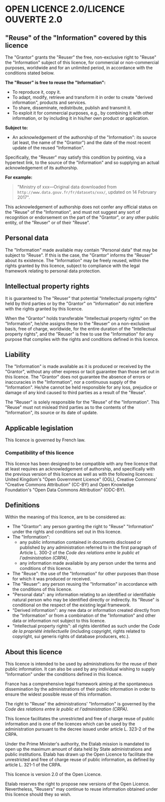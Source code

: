 # OPEN LICENCE 2.0/LICENCE OUVERTE 2.0

## "Reuse" of the "Information" covered by this licence

The "Grantor" grants the "Reuser" the free, non-exclusive right to "Reuse" the
"Information" subject of this licence, for commercial or non-commercial
purposes, worldwide and for an unlimited period, in accordance with the
conditions stated below.

**The "Reuser" is free to reuse the "Information":**

- To reproduce it, copy it.
- To adapt, modify, retrieve and transform it in order to create "derived
  information", products and services.
- To share, disseminate, redistribute, publish and transmit it.
- To exploit it for commercial purposes, e.g., by combining it with other
  information, or by including it in his/her own product or application.

**Subject to:**

- An acknowledgement of the authorship of the "Information": its source (at
  least, the name of the "Grantor") and the date of the most recent update of
  the reused "Information".

Specifically, the "Reuser" may satisfy this condition by pointing, via a
hypertext link, to the source of the "Information" and so supplying an actual
acknowledgement of its authorship.

**For example:**

> "Ministry of xxx—Original data downloaded from
> `http://www.data.gouv.fr/fr/datasets/xxx/`, updated on 14 February 2017".

This acknowledgement of authorship does not confer any official status on the
"Reuse" of the "Information", and must not suggest any sort of recognition or
endorsement on the part of the "Grantor", or any other public entity, of the
"Reuser" or of their "Reuse".

## Personal data

The "Information" made available may contain "Personal data" that may be
subject to "Reuse". If this is the case, the "Grantor" informs the "Reuser"
about its existence. The "Information" may be freely reused, within the rights
granted by this licence, subject to compliance with the legal framework
relating to personal data protection.

## Intellectual property rights

It is guaranteed to The "Reuser" that potential "Intellectual property rights"
held by third parties or by the "Grantor" on "Information" do not interfere
with the rights granted by this licence.

When the "Grantor" holds transferable "Intellectual property rights" on the
"Information", he/she assigns these to the "Reuser" on a non-exclusive basis,
free of charge, worldwide, for the entire duration of the "Intellectual
property rights", and the "Reuser" is free to use the "Information" for any
purpose that complies with the rights and conditions defined in this licence.

## Liability

The "Information" is made available as it is produced or received by the
"Grantor", without any other express or tacit guarantee than those set out in
this licence. The "Grantor" does not guarantee the absence of errors or
inaccuracies in the "Information", nor a continuous supply of the
"Information". He/she cannot be held responsible for any loss, prejudice or
damage of any kind caused to third parties as a result of the "Reuse".

The "Reuser" is solely responsible for the "Reuse" of the "Information". This
"Reuse" must not mislead third parties as to the contents of the "Information",
its source or its date of update.

## Applicable legislation

This licence is governed by French law.

### Compatibility of this licence

This licence has been designed to be compatible with any free licence that at
least requires an acknowledgement of authorship, and specifically with the
previous version of this licence as well as with the following licences: United
Kingdom's "Open Government Licence" (OGL), Creative Commons' "Creative Commons
Attribution" (CC-BY) and Open Knowledge Foundation's "Open Data Commons
Attribution" (ODC-BY).

## Definitions

Within the meaning of this licence, are to be considered as:

- The "Grantor": any person granting the right to "Reuse" "Information" under
  the rights and conditions set out in this licence.
- The "Information":
  - any public information contained in documents disclosed or published by any
    administration referred to in the first paragraph of Article L. 300-2 of
    the _Code des relations entre le public et l'administration (CRPA)_,
  - any information made available by any person under the terms and conditions
    of this licence.
- The "Reuse": the use of the "Information" for other purposes than those for
  which it was produced or received.
- The "Reuser": any person reusing the "Information" in accordance with the
  conditions of this licence.
- "Personal data": any information relating to an identified or identifiable
  natural person who may be identified directly or indirectly. Its "Reuse" is
  conditional on the respect of the existing legal framework.
- "Derived information": any new data or information created directly from the
  "Information" or from a combination of the "Information" and other data or
  information not subject to this licence.
- "Intellectual property rights": all rights identified as such under the _Code
  de la propriété intellectuelle_ (including copyright, rights related to
  copyright, sui generis rights of database producers, etc.).

## About this licence

This licence is intended to be used by administrations for the reuse of their
public information. It can also be used by any individual wishing to supply
"Information" under the conditions defined in this licence.

France has a comprehensive legal framework aiming at the spontaneous
dissemination by the administrations of their public information in order to
ensure the widest possible reuse of this information.

The right to "Reuse" the administrations' "Information" is governed by the
_Code des relations entre le public et l'administration (CRPA)_.

This licence facilitates the unrestricted and free of charge reuse of public
information and is one of the licences which can be used by the administration
pursuant to the decree issued under article L. 323-2 of the CRPA.

Under the Prime Minister's authority, the Etalab mission is mandated to open up
the maximum amount of data held by State administrations and public
institutions. Etalab has drawn up the Open Licence to facilitate the
unrestricted and free of charge reuse of public information, as defined by
article L. 321-1 of the CRPA.

This licence is version 2.0 of the Open Licence.

Etalab reserves the right to propose new versions of the Open Licence.
Nevertheless, "Reusers" may continue to reuse information obtained under this
licence should they so wish.